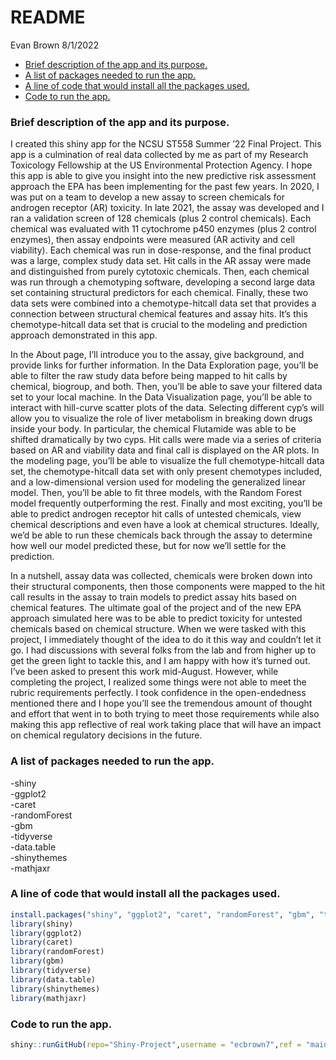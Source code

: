 README
================
Evan Brown
8/1/2022

-   [Brief description of the app and its
    purpose.](#brief-description-of-the-app-and-its-purpose)
-   [A list of packages needed to run the
    app.](#a-list-of-packages-needed-to-run-the-app)
-   [A line of code that would install all the packages
    used.](#a-line-of-code-that-would-install-all-the-packages-used)
-   [Code to run the app.](#code-to-run-the-app)

### Brief description of the app and its purpose.

I created this shiny app for the NCSU ST558 Summer ’22 Final Project.
This app is a culmination of real data collected by me as part of my
Research Toxicology Fellowship at the US Environmental Protection
Agency. I hope this app is able to give you insight into the new
predictive risk assessment approach the EPA has been implementing for
the past few years. In 2020, I was put on a team to develop a new assay
to screen chemicals for androgen receptor (AR) toxicity. In late 2021,
the assay was developed and I ran a validation screen of 128 chemicals
(plus 2 control chemicals). Each chemical was evaluated with 11
cytochrome p450 enzymes (plus 2 control enzymes), then assay endpoints
were measured (AR activity and cell viability). Each chemical was run in
dose-response, and the final product was a large, complex study data
set. Hit calls in the AR assay were made and distinguished from purely
cytotoxic chemicals. Then, each chemical was run through a chemotyping
software, developing a second large data set containing structural
predictors for each chemical. Finally, these two data sets were combined
into a chemotype-hitcall data set that provides a connection between
structural chemical features and assay hits. It’s this chemotype-hitcall
data set that is crucial to the modeling and prediction approach
demonstrated in this app.

In the About page, I’ll introduce you to the assay, give background, and
provide links for further information. In the Data Exploration page,
you’ll be able to filter the raw study data before being mapped to hit
calls by chemical, biogroup, and both. Then, you’ll be able to save your
filtered data set to your local machine. In the Data Visualization page,
you’ll be able to interact with hill-curve scatter plots of the data.
Selecting different cyp’s will allow you to visualize the role of liver
metabolism in breaking down drugs inside your body. In particular, the
chemical Flutamide was able to be shifted dramatically by two cyps. Hit
calls were made via a series of criteria based on AR and viability data
and final call is displayed on the AR plots. In the modeling page,
you’ll be able to visualize the full chemotype-hitcall data set, the
chemotype-hitcall data set with only present chemotypes included, and a
low-dimensional version used for modeling the generalized linear model.
Then, you’ll be able to fit three models, with the Random Forest model
frequently outperforming the rest. Finally and most exciting, you’ll be
able to predict androgen receptor hit calls of untested chemicals, view
chemical descriptions and even have a look at chemical structures.
Ideally, we’d be able to run these chemicals back through the assay to
determine how well our model predicted these, but for now we’ll settle
for the prediction.

In a nutshell, assay data was collected, chemicals were broken down into
their structural components, then those components were mapped to the
hit call results in the assay to train models to predict assay hits
based on chemical features. The ultimate goal of the project and of the
new EPA approach simulated here was to be able to predict toxicity for
untested chemicals based on chemical structure. When we were tasked with
this project, I immediately thought of the idea to do it this way and
couldn’t let it go. I had discussions with several folks from the lab
and from higher up to get the green light to tackle this, and I am happy
with how it’s turned out. I’ve been asked to present this work
mid-August. However, while completing the project, I realized some
things were not able to meet the rubric requirements perfectly. I took
confidence in the open-endedness mentioned there and I hope you’ll see
the tremendous amount of thought and effort that went in to both trying
to meet those requirements while also making this app reflective of real
work taking place that will have an impact on chemical regulatory
decisions in the future.

### A list of packages needed to run the app.

-shiny  
-ggplot2  
-caret  
-randomForest  
-gbm  
-tidyverse  
-data.table  
-shinythemes  
-mathjaxr

### A line of code that would install all the packages used.

``` r
install.packages("shiny", "ggplot2", "caret", "randomForest", "gbm", "tidyverse", "data.table", "shinythemes", "mathjaxr")
library(shiny)
library(ggplot2)
library(caret)
library(randomForest)
library(gbm)
library(tidyverse)
library(data.table)
library(shinythemes)
library(mathjaxr)
```

### Code to run the app.

``` r
shiny::runGitHub(repo="Shiny-Project",username = "ecbrown7",ref = "main",subdir = "AR-Shiny-App")
```
